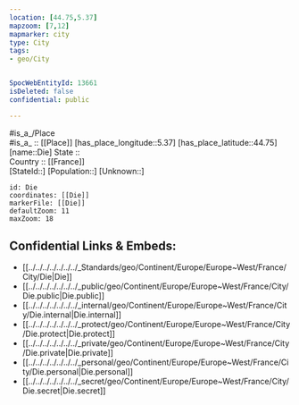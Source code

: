 ```yaml
---
location: [44.75,5.37] 
mapzoom: [7,12] 
mapmarker: city 
type: City
tags:
- geo/City


SpocWebEntityId: 13661
isDeleted: false
confidential: public

---
```

#is_a_/Place  
#is_a_ :: [[Place]] 
[has_place_longitude::5.37] 
[has_place_latitude::44.75] 
[name::Die] 
State ::  
Country :: [[France]]  
[StateId::] 
[Population::] 
[Unknown::] 


```leaflet
id: Die
coordinates: [[Die]] 
markerFile: [[Die]] 
defaultZoom: 11 
maxZoom: 18
```


## Confidential Links & Embeds: 
- [[../../../../../../../_Standards/geo/Continent/Europe/Europe~West/France/City/Die|Die]] 
- [[../../../../../../../_public/geo/Continent/Europe/Europe~West/France/City/Die.public|Die.public]] 
- [[../../../../../../../_internal/geo/Continent/Europe/Europe~West/France/City/Die.internal|Die.internal]] 
- [[../../../../../../../_protect/geo/Continent/Europe/Europe~West/France/City/Die.protect|Die.protect]] 
- [[../../../../../../../_private/geo/Continent/Europe/Europe~West/France/City/Die.private|Die.private]] 
- [[../../../../../../../_personal/geo/Continent/Europe/Europe~West/France/City/Die.personal|Die.personal]] 
- [[../../../../../../../_secret/geo/Continent/Europe/Europe~West/France/City/Die.secret|Die.secret]] 

